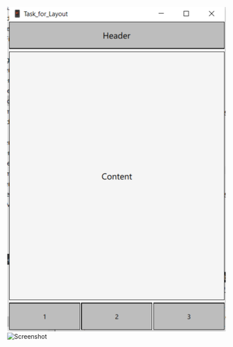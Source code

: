 ![Screenshot](https://github.com/Mishanya666/qml/blob/main/qml_2/2024-12-12_01-14-22.png)
![Screenshot]()
